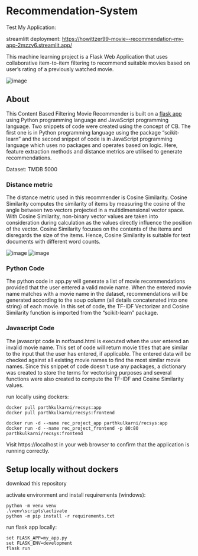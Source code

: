 # Recommendation-System

 Test My Application:
 
 streamlitt deployment:
 https://howittzer99-movie--recommendation-my-app-2mzzv6.streamlit.app/
 
This machine learning project is a Flask Web Application that uses collaborative item-to-item filtering to recommend suitable movies based on user’s rating of a previously watched movie.

![image](https://repository-images.githubusercontent.com/275336521/20d38e00-6634-11eb-9d1f-6a5232d0f84f)

## About  
This Content Based Filtering Movie Recommender is built on a [flask app](https://flask.palletsprojects.com/en/2.0.x/) using Python programming language and JavaScript programming language. Two snippets of code were created using the concept of CB. The first one is in Python programming language using the package “scikit-learn” and the second snippet of code is in JavaScript programming language which uses no packages and operates based on logic. Here, feature extraction methods and distance metrics are utilised to generate recommendations. 

Dataset: TMDB 5000

### Distance metric
The distance metric used in this recommender is Cosine Similarity. Cosine Similarity computes the similarity of items by measuring the cosine of the angle between two vectors projected in a multidimensional vector space. With Cosine Similarity, non-binary vector values are taken into consideration during calculation as the values directly influence the position of the vector. Cosine Similarity focuses on the contents of the items and disregards the size of the items. Hence, Cosine Similarity is suitable for text documents with different word counts. 

![image](https://user-images.githubusercontent.com/65379600/129465404-790cbc28-ee78-4c2f-85c8-e40f82ac72d6.png)   ![image](https://user-images.githubusercontent.com/65379600/129466224-5b165535-f7be-4378-a8bb-0438d4e60574.png)

### Python Code
The python code in app.py will generate a list of movie recommendations provided that the user entered a valid movie name. When the entered movie name matches with a movie name in the dataset, recommendations will be generated according to the soup column (all details concatenated into one string) of each movie. In this set of code, the TF-IDF Vectorizer and Cosine Similarity function is imported from the “scikit-learn” package.

### Javascript Code
The javascript code in notfound.html is executed when the user entered an invalid movie name. This set of code will return movie titles that are similar to the input that the user has entered, if applicable. The entered data will be checked against all existing movie names to find the most similar movie names. Since this snippet of code doesn't use any packages, a dictionary was created to store the terms for vectorising purposes and several functions were also created to compute the TF-IDF and Cosine Similarity values.

 
 run locally using dockers:
 ```
 docker pull parthkulkarni/recsys:app
 docker pull parthkulkarni/recsys:frontend
 ```
 ```
 docker run -d --name rec_project_app parthkulkarni/recsys:app
 docker run -d --name rec_project_frontend -p 80:80 parthkulkarni/recsys:frontend
 ```
 Visit https://localhost in your web browser to confirm that the application is running correctly.

## Setup locally without dockers

download this repository

activate environment and install requirements (windows):
```
python -m venv venv
.\venv\scripts\activate
python -m pip install -r requirements.txt 
```

run flask app locally:
```
set FLASK_APP=my_app.py
set FLASK_ENV=development
flask run
```
